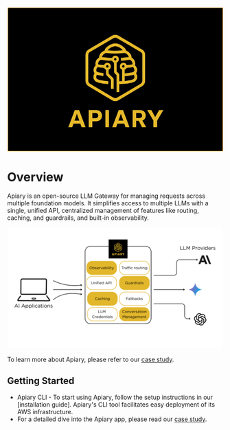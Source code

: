 <p align="center">
  <img src="./apiary-logo-wide.png" alt="apiary_logo" width="500" style="border: 1px solid #FDBA30;" >
</p>

# Overview
Apiary is an open-source LLM Gateway for managing requests across multiple foundation models.
It simplifies access to multiple LLMs with a single, unified API, centralized management
of features like routing, caching, and guardrails, and built-in observability. 

<p align="center">
  <img src="./apiary-high-level-diagram.png" alt="apiary_diagram" width="500" >
</p>

To learn more about Apiary, please refer to our [case study](https://apiary-gateway.github.io/).

## Getting Started
- Apiary CLI - To start using Apiary, follow the setup instructions in our [installation guide]. 
Apiary's CLI tool facilitates easy deployment of its AWS infrastructure.
- For a detailed dive into the Apiary app, please read our [case study](https://apiary-gateway.github.io/).


